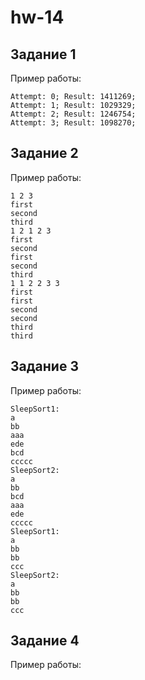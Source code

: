 ﻿# hw-14

## Задание 1

Пример работы:

```
Attempt: 0; Result: 1411269;
Attempt: 1; Result: 1029329;
Attempt: 2; Result: 1246754;
Attempt: 3; Result: 1098270;
```

## Задание 2

Пример работы:

```
1 2 3
first
second
third
1 2 1 2 3
first
second
first
second
third
1 1 2 2 3 3
first
first
second
second
third
third
```

## Задание 3

Пример работы:

```
SleepSort1:
a
bb
aaa
ede
bcd
ccccc
SleepSort2:
a
bb
bcd
aaa
ede
ccccc
SleepSort1:
a
bb
bb
ccc
SleepSort2:
a
bb
bb
ccc
```

## Задание 4

Пример работы:

```

```